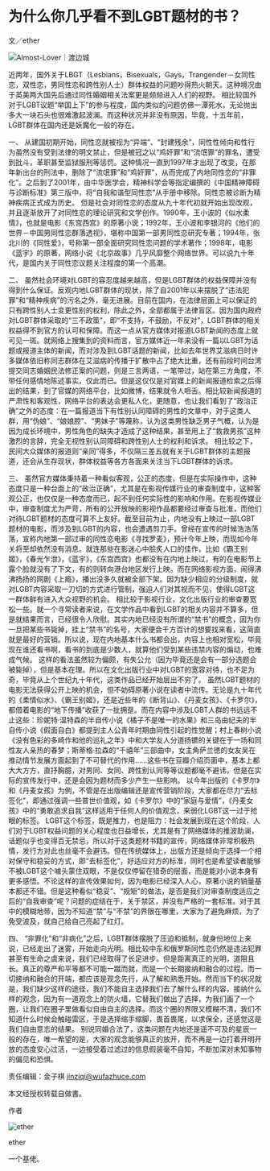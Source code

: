 # 为什么你几乎看不到LGBT题材的书？

文／ether

![Almost-Lover｜渡边城](http://image.wufazhuce.com/FnraFY_-xiBjw9Y7eYGpNJAsjZ_a?imageView2/2/w/394) 

近两年，国外关于LBGT（Lesbians，Bisexuals，Gays，Trangender－女同性恋，双性恋，男同性恋和跨性别人士）群体权益的问题吵得热火朝天。这种境况由于英美两大国先后通过同性婚姻相关法案更是频频进入人们的视野。 相比较国外对于LGBT议题“举国上下”的参与程度，国内类似的问题仿佛一潭死水，无论抛出多大一块石头也很难激起波澜。而这种状况并非没有原因，毕竟，十五年前，LGBT群体在国内还是妖魔化一般的存在。

一、 从建国初期开始，同性恋就被视为“异端”、“封建残余”，同性性倾向和性行为虽然没有受到法律的明文禁止，但是被冠之以“鸡奸罪”和“流氓罪”的罪名，遭受到批斗，革职甚至监狱服刑等惩罚。这种情况一直到1997年才出现了改变，在那年新出台的刑法中，删除了“流氓罪”和“鸡奸罪”，从而完成了内地同性恋的“非罪化”。之后到了2001年，由中华医学会，精神科学会等指定编撰的《中国精神障碍与诊断标准》第三版中，将“自我和谐型同性恋”从手册中移除。同性恋被诊断为精神疾病正式成为历史。 但是社会对同性恋的态度从九十年代初就开始出现改观，并且逐渐放开了对同性恋的理论研究和文学创作。1990年，王小波的《似水柔情》，也就是电影《东宫西宫》的原著小说；1992年，王小波和李银河的《他们的世界－中国男同性恋群落透视》，堪称中国第一部男同性恋研究专著；1994年，张北川的《同性爱》，号称第一部全面研究同性恋问题的学术著作；1998年，电影《蓝宇》的原著，网络小说《北京故事》几乎风靡整个网络世界。可以说九十年代，是国内关于同性恋议题关注程度的第一个高潮。

二、 虽然社会环境对LGBT的容忍度越来越高，但是LGBT群体的权益保障并没有得到什么保证。反观内地LGBT群体的现状，除了自2001年以来摆脱了“违法犯罪”和“精神疾病”的污名之外，毫无进展。目前在国内，在法律层面上可以保证的只有跨性别人士变更性别的权利，除此之外，全部都属于法律盲区。因为国内政府对LGBT群体采取的“三不政策”，即“不支持，不鼓励，不反对”，LGBT群体的相关权益得不到官方的认可和保障。而这一点从官方媒体对报道LGBT新闻的态度上就可见一斑。就网络上搜集到的资料而言，官方媒体近一年来没有一篇以LGBT为话题或报道主体的新闻，而对涉及到LGBT话题的新闻，比如去年世界艾滋病日时许多媒体依旧称同志群体在艾滋病的传播于扩散中占了绝大比重，还有前段时间台湾提交同志婚姻民法修正案的问题，则是三言两语，一笔带过，站在第三方角度，不带任何感情地陈述事实，仅此而已。但是这仅仅是对官媒上的新闻报道检索之后得出的结果，到了官媒的网络平台，比如微博，结果就令人咂舌。相比较新闻报道的严肃性和客观性，网络平台的表达会更私人化，更随意，也让我们看到了“政治正确”之外的态度：在一篇报道当下有性别认同障碍的男性的文章中，对于这类人群，用“伪娘”、“娘娘腔”、“男妹子”等蔑称，认为这类男性缺乏男子气概，认为是因为成长环境中，男性角色的缺失才造成了这种结果，甚至用上了“救救男孩”这种激烈的言辞，完全无视性别认同障碍和跨性别人士的权利和诉求。 相比较之下，民间大众媒体的报道则“亲同”得多，不仅隔三差五就有关于LGBT群体的主题报道，还会从生存现状，群体权益等各方各面来关注当下LGBT群体的诉求。

三、 虽然官方媒体秉持着一种看似客观，公正的态度，但是在实际操作中，这种态度只是一种台面上的“政治正确”，尤其是在影视传媒行业的审查制度中，这种客观公正，也仅仅是一种态度而已，起不到任何实际性的影响和作用。在影视传媒业中，审查制度尤为严苛，所有的公开放映的影视作品都要经过审查与批准，而他们对待LGBT题材的态度可算不上友好。截至目前为止，内地没有上映过一部LGBT题材的电影，而涉及到LGBT的内容，也会遭遇剪刀手。曾经在宣传的时候浩浩荡荡，宣称内地第一部过审的同性恋电影《寻找罗麦》，预计今年上映，而现如今年关将至却依然没有消息。就连那些在影迷心中脍炙人口的佳作，比如《霸王别姬》，《春光乍泄》，《蓝宇》，《东宫西宫》也都没有在内地上映过，有的在电影节上露个脸就没有了下文，有的则转向港台地区发行上映。而在网络影视方面，闹得沸沸扬扬的网剧《上瘾》，播出没多久就被全部下架。因为缺少相应的分级制度，就对LGBT内容采取一刀切的方式进行管制，强迫人们对其视而不见，使得LGBT这一群体鲜有进入大众视野的机会。 相比较于影视行业，文化出版行业的审查要宽松一些。就一个寻常读者来说，在文学作品中看到LGBT的相关内容并不算多，但是就结果而言，已经很令人欣慰。其实内地已经没有所谓的“禁书”的概念，因为你一旦把某些书毙掉，挂上“禁书”的名号，大家便会千方百计的想要找来看，这简直就是最好的营销。所以说，现在内地基本什么书都会出，内容上也相对宽松，毕竟现在谁还看书啊，看书的到底是少数人，就算他们受到某些违禁内容的煽动，也难成气候。 这样的看法虽然较为偏颇，有失公允（因为毕竟还是会有一部分选题会被毙掉），但是基本在理。所以在文化出版行业中对LGBT的宽容对待，也不足为奇，毕竟从上个世纪九十年代，这类作品已经开始层出不穷了。 虽然LGBT题材的电影无法获得公开上映的机会，但不妨碍原著小说在读者中流传。无论是九十年代的《柔情似水》、《霸王别姬》，还是近些年的《断背山》、《丹麦女孩》、《卡罗尔》，都借着电影的“地下传播”收获了一批拥趸。而在内容中涉及LGBT人群的书远远不止这些：珍妮特·温特森的半自传小说《橘子不是唯一的水果》和三岛由纪夫的半自传小说《假面自白》都提到主人公青年时期由同性引起的性觉醒；村上春树小说《没有色彩的多崎作和他的巡礼之年》中和大学友人分道扬镳的关键在于一场和同性友人亲热的春梦；斯蒂格·拉森的“千禧年”三部曲中，女主角萨兰徳的女友吴在推动情节发展方面起到了不可替代的作用……这些书在豆瓣介绍页面中，基本上都大大方方，直抒胸臆，对男同、女同、跨性别认同等等议题都毫不避讳，但是在实际的宣传发行中，还是会因为题材而多少产生一些影响。 以今年出版的《卡罗尔》和《丹麦女孩》为例，不管是在出版编辑还是宣传营销阶段，大家都在尽力“去标签化”，即通过强调一些普世价值观，如《卡罗尔》中的“家庭与爱情”，《丹麦女孩》中的“勇敢追求自我”这样适用于任何人的价值观念，来弱化LGBT这一过于抢眼的标签。 LGBT这个标签，既是推力，也是阻力：社会发展到现在这个阶段，人们对于LGBT权益问题的关心程度也日益增长，尤其是有了网络媒体的推波助澜，话题似乎也变得百无禁忌，所以对于这类题材书籍的宣传，网络媒体非常积极热情，发行方对此也丝毫不会避讳。但在传统媒体上，出版方还是倾向于选择一个相对保守和稳妥的方式，即“去标签化”，好适应对方的标准，同时也是希望读者能够不被LGBT这个噱头蒙住双眼，不是仅仅停留在猎奇的层面，而是能对小说本身有更多感悟。不论这样的宣传效果如何，因为电影已经深入人心，原著小说的销量基本都还不错。但是这种看似“稳妥”、“规矩”的做法，是否是我们对审查制度适应之后的“自我审查”呢？问题的症结在于，关于禁区，并没有严格的一套标准。对于其中的模糊地带，因为不知道“禁”与“不禁”的界限在哪里，大家为了避免麻烦，为了免受波及，就自己给自己亮起了红灯。

四、 “非罪化”和“非病化”之后，LGBT群体摆脱了压迫和抵制，就身份地位上来说，已经走出了迷雾，开始走向光明。相比较中东和俄罗斯同性恋仍然是违法犯罪甚至有生命之虞来说，我们已经取得了长足进步。但是距离真正的光明，道阻且长。真正的尊严和平等都不可能一蹴而就，而是一个长期接纳和融合的过程。而一切接纳和融合的开端，都应该是观念先行，从了解和熟悉开始。然而当下的状况就是，我们缺少这样的途径，我们不能自主选择我们去了解什么样的内容，接纳什么样的观念，因为有一道观念上的防火墙，它替我们做出了选择，为我们画了一个圈，让我们在圈子里做看似自由自主的选择。而这个圈的界限又模糊不清，我们不知道什么时候会触碰雷区，于是选择缩手缩脚，畏首畏尾，以求保全，还感觉这是我们自由意志的结果。 别说同婚合法了，这类问题在内地还是遥不可及的星辰一般的存在，唯一希望的是，大家的观念能够真正的放开，而不再是一边打着开明开放的态度安心过活，一边接受着过滤过的信息假装毫不自知，不断加深对未知事物的偏见和恐惧。

责任编辑：金子棋 [jinziqi@wufazhuce.com](mailto:jinziqi@wufazhuce.com)

本文经授权转载自做書。

作者

![ether](http://image.wufazhuce.com/FsVRa2UixQvWH_z9VZK3ftYwV9MV)

ether

一个基佬。